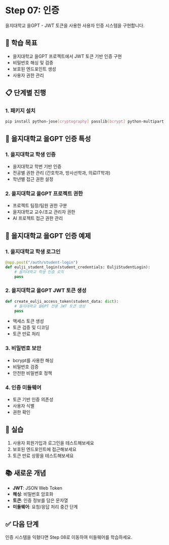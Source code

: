 # Step 07: 인증

을지대학교 을GPT - JWT 토큰을 사용한 사용자 인증 시스템을 구현합니다.

## 🎯 학습 목표

- 을지대학교 을GPT 프로젝트에서 JWT 토큰 기반 인증 구현
- 비밀번호 해싱 및 검증
- 보호된 엔드포인트 생성
- 사용자 권한 관리

## 📋 단계별 진행

### 1. 패키지 설치

```bash
pip install python-jose[cryptography] passlib[bcrypt] python-multipart
```

## 🏥 을지대학교 을GPT 인증 특성

### 1. 을지대학교 학생 인증
- 을지대학교 학번 기반 인증
- 전공별 권한 관리 (간호학과, 방사선학과, 의료IT학과)
- 학년별 접근 권한 설정

### 2. 을지대학교 을GPT 프로젝트 권한
- 프로젝트 팀장/팀원 권한 구분
- 을지대학교 교수/조교 관리자 권한
- AI 프로젝트 접근 권한 관리

## 🔧 을지대학교 을GPT 인증 예제

### 1. 을지대학교 학생 로그인
```python
@app.post("/auth/student-login")
def eulji_student_login(student_credentials: EuljiStudentLogin):
    # 을지대학교 학생 인증 로직
    pass
```

### 2. 을지대학교 을GPT JWT 토큰 생성
```python
def create_eulji_access_token(student_data: dict):
    # 을지대학교 을GPT 전용 JWT 토큰 생성
    pass
```

- 액세스 토큰 생성
- 토큰 검증 및 디코딩
- 토큰 만료 처리

### 3. 비밀번호 보안

- bcrypt를 사용한 해싱
- 비밀번호 검증
- 안전한 비밀번호 정책

### 4. 인증 미들웨어

- 토큰 기반 인증 의존성
- 사용자 식별
- 권한 확인

## 🔧 실습

1. 사용자 회원가입과 로그인을 테스트해보세요
2. 보호된 엔드포인트에 접근해보세요
3. 토큰 만료 상황을 테스트해보세요

## 📚 새로운 개념

- **JWT**: JSON Web Token
- **해싱**: 비밀번호 암호화
- **토큰**: 인증 정보를 담은 문자열
- **미들웨어**: 요청/응답 처리 중간 단계

## ✅ 다음 단계

인증 시스템을 익혔다면 Step 08로 이동하여 미들웨어를 학습하세요.

